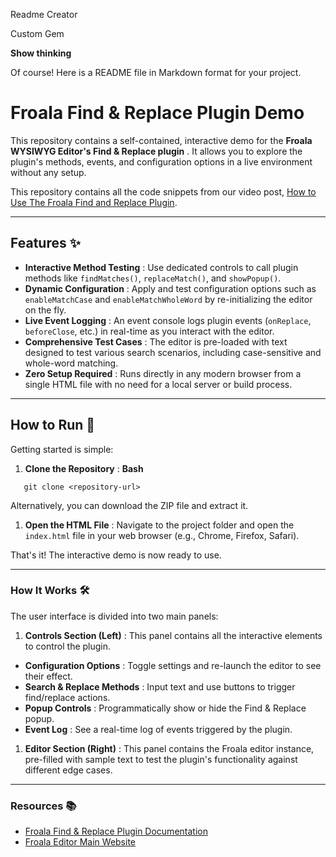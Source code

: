 Readme Creator

Custom Gem

**Show thinking**

Of course! Here is a README file in Markdown format for your project.

# Froala Find & Replace Plugin Demo

This repository contains a self-contained, interactive demo for the  **Froala WYSIWYG Editor's Find & Replace plugin** . It allows you to explore the plugin's methods, events, and configuration options in a live environment without any setup.

This repository contains all the code snippets from our video post, [How to Use The Froala Find and Replace Plugin](https://www.youtube.com/watch?v=P2dQIVmDOAY).

---

## Features ✨

* **Interactive Method Testing** : Use dedicated controls to call plugin methods like `findMatches()`, `replaceMatch()`, and `showPopup()`.
* **Dynamic Configuration** : Apply and test configuration options such as `enableMatchCase` and `enableMatchWholeWord` by re-initializing the editor on the fly.
* **Live Event Logging** : An event console logs plugin events (`onReplace`, `beforeClose`, etc.) in real-time as you interact with the editor.
* **Comprehensive Test Cases** : The editor is pre-loaded with text designed to test various search scenarios, including case-sensitive and whole-word matching.
* **Zero Setup Required** : Runs directly in any modern browser from a single HTML file with no need for a local server or build process.

---

## How to Run 🚀

Getting started is simple:

1. **Clone the Repository** :
   **Bash**

```
   git clone <repository-url>
```

   Alternatively, you can download the ZIP file and extract it.

1. **Open the HTML File** :
   Navigate to the project folder and open the `index.html` file in your web browser (e.g., Chrome, Firefox, Safari).

That's it! The interactive demo is now ready to use.

---

### How It Works 🛠️

The user interface is divided into two main panels:

1. **Controls Section (Left)** : This panel contains all the interactive elements to control the plugin.

* **Configuration Options** : Toggle settings and re-launch the editor to see their effect.
* **Search & Replace Methods** : Input text and use buttons to trigger find/replace actions.
* **Popup Controls** : Programmatically show or hide the Find & Replace popup.
* **Event Log** : See a real-time log of events triggered by the plugin.

1. **Editor Section (Right)** : This panel contains the Froala editor instance, pre-filled with sample text to test the plugin's functionality against different edge cases.

---

### Resources 📚

* [Froala Find &amp; Replace Plugin Documentation](https://froala.com/find-replace-plugin/)
* [Froala Editor Main Website](https://froala.com/)

